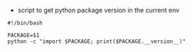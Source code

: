 * script to get python package version in the current env

```
#!/bin/bash

PACKAGE=$1
python -c "import $PACKAGE; print($PACKAGE.__version__)"
```